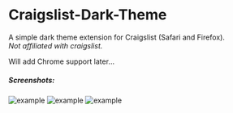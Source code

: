 # Craigslist-Dark-Theme
A simple dark theme extension for Craigslist (Safari and Firefox).    
*Not affiliated with craigslist.*  
 

Will add Chrome support later...

##### Screenshots:
![example](https://i.imgur.com/boDqq0N.png)
![example](https://i.imgur.com/qrUZoni.png)
![example](https://i.imgur.com/TjPVriS.png)
